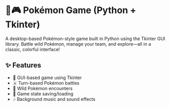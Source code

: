# 🐍🎮 Pokémon Game (Python + Tkinter)

A desktop-based Pokémon-style game built in Python using the Tkinter GUI library. Battle wild Pokémon, manage your team, and explore—all in a classic, colorful interface!

## ✨ Features

- 🌟 GUI-based game using Tkinter
- ⚔️ Turn-based Pokémon battles
- 🐾 Wild Pokémon encounters
- 💾 Game state saving/loading
- 🎶 Background music and sound effects
